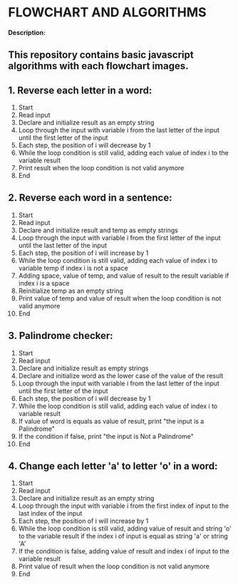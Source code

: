 # FLOWCHART AND ALGORITHMS

#### Description:

## This repository contains basic javascript algorithms with each flowchart images.

## 1. Reverse each letter in a word:

1. Start
2. Read input
3. Declare and initialize result as an empty string
4. Loop through the input with variable i from the last letter of the input until the first letter of the input
5. Each step, the position of i will decrease by 1
6. While the loop condition is still valid, adding each value of index i to the variable result
7. Print result when the loop condition is not valid anymore
8. End

## 2. Reverse each word in a sentence:

1. Start
2. Read input
3. Declare and initialize result and temp as empty strings
4. Loop through the input with variable i from the first letter of the input until the last letter of the input
5. Each step, the position of i will increase by 1
6. While the loop condition is still valid, adding each value of index i to variable temp if index i is not a space
7. Adding space, value of temp, and value of result to the result variable if index i is a space
8. Reinitialize temp as an empty string
9. Print value of temp and value of result when the loop condition is not valid anymore
10. End

## 3. Palindrome checker:

1. Start
2. Read input
3. Declare and initialize result as empty strings
4. Declare and initialize word as the lower case of the value of the result
5. Loop through the input with variable i from the last letter of the input until the first letter of the input
6. Each step, the position of i will decrease by 1
7. While the loop condition is still valid, adding each value of index i to variable result
8. If value of word is equals as value of result, print "the input is a Palindrome"
9. If the condition if false, print "the input is Not a Palindrome"
10. End

## 4. Change each letter 'a' to letter 'o' in a word:

1. Start 
2. Read input
3. Declare and initialize result as an empty string
4. Loop through the input with variable i from the first index of input to the last index of the input
5. Each step, the position of i will increase by 1
6. While the loop condition is still valid, adding value of result and string 'o' to the variable result if the index i of input is equal as string 'a' or string 'A'
7. If the condition is false, adding value of result and index i of input to the variable result
8. Print value of result when the loop condition is not valid anymore
9. End
